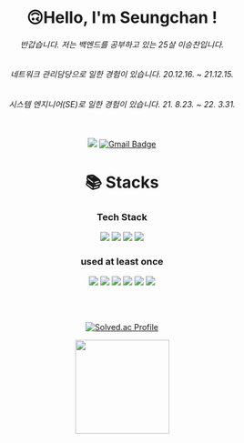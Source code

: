 <div align=center><h1>🙃Hello, I'm Seungchan !</h1>

###### 반갑습니다. 저는 백엔드를 공부하고 있는 25살 이승찬입니다. <br>
###### 네트워크 관리담당으로 일한 경험이 있습니다. 20.12.16. ~ 21.12.15. <br>
###### 시스템 엔지니어(SE)로 일한 경험이 있습니다. 21. 8.23. ~ 22. 3.31. <br><br>

![](https://visitor-badge.glitch.me/badge?page_id=Lee-Seungchan)
[![Gmail Badge](https://img.shields.io/badge/Gmail-D14836?style=flat&logo=Gmail&logoColor=white)](mailto:scleemac@gmail.com)

</div>

<div align=center><h1>📚 Stacks</h1></div>

<div align=center> 

  ### Tech Stack <br>
  <img src="https://img.shields.io/badge/java-007396?style=for-the-badge&logo=java&logoColor=white">
  <img src="https://img.shields.io/badge/spring-6DB33F?style=for-the-badge&logo=spring&logoColor=white">
  <img src="https://img.shields.io/badge/mysql-4479A1?style=for-the-badge&logo=mysql&logoColor=white"> 
    <img src="https://img.shields.io/badge/linux-FCC624?style=for-the-badge&logo=linux&logoColor=black"> 
  
  <br>
  
  ### used at least once <br>
  <img src="https://img.shields.io/badge/html5-E34F26?style=for-the-badge&logo=html5&logoColor=white"> 
  <img src="https://img.shields.io/badge/css-1572B6?style=for-the-badge&logo=css3&logoColor=white"> 
  <img src="https://img.shields.io/badge/javascript-F7DF1E?style=for-the-badge&logo=javascript&logoColor=black"> 
  <img src="https://img.shields.io/badge/jquery-0769AD?style=for-the-badge&logo=jquery&logoColor=white">
  <img src="https://img.shields.io/badge/c-00599C?style=for-the-badge&logo=c%2B%2B&logoColor=white">
  <img src="https://img.shields.io/badge/oracle-F80000?style=for-the-badge&logo=oracle&logoColor=white"> 
  
</div>

<br><br>

<div align=center> 


[![Solved.ac Profile](http://mazassumnida.wtf/api/v2/generate_badge?boj=leeseungchan)](https://solved.ac/leeseungchan/)

<a href="https://github.com/Lee-Seungchan"><img align="center" style="height:165px" src="https://github-readme-stats.vercel.app/api?username=Lee-Seungchan&show_icons=true&hide_border=true&bg_color=30,7F7FD5,86A8E7,91eae4&title_color=fff&text_color=fff" /></a>

</div>
